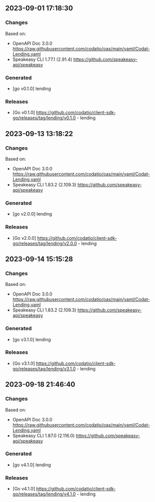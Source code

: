 

## 2023-09-01 17:18:30
### Changes
Based on:
- OpenAPI Doc 3.0.0 https://raw.githubusercontent.com/codatio/oas/main/yaml/Codat-Lending.yaml
- Speakeasy CLI 1.77.1 (2.91.4) https://github.com/speakeasy-api/speakeasy
### Generated
- [go v0.1.0] lending
### Releases
- [Go v0.1.0] https://github.com/codatio/client-sdk-go/releases/tag/lending/v0.1.0 - lending

## 2023-09-13 13:18:22
### Changes
Based on:
- OpenAPI Doc 3.0.0 https://raw.githubusercontent.com/codatio/oas/main/yaml/Codat-Lending.yaml
- Speakeasy CLI 1.83.2 (2.109.3) https://github.com/speakeasy-api/speakeasy
### Generated
- [go v2.0.0] lending
### Releases
- [Go v2.0.0] https://github.com/codatio/client-sdk-go/releases/tag/lending/v2.0.0 - lending

## 2023-09-14 15:15:28
### Changes
Based on:
- OpenAPI Doc 3.0.0 https://raw.githubusercontent.com/codatio/oas/main/yaml/Codat-Lending.yaml
- Speakeasy CLI 1.83.2 (2.109.3) https://github.com/speakeasy-api/speakeasy
### Generated
- [go v3.1.0] lending
### Releases
- [Go v3.1.0] https://github.com/codatio/client-sdk-go/releases/tag/lending/v3.1.0 - lending

## 2023-09-18 21:46:40
### Changes
Based on:
- OpenAPI Doc 3.0.0 https://raw.githubusercontent.com/codatio/oas/main/yaml/Codat-Lending.yaml
- Speakeasy CLI 1.87.0 (2.116.0) https://github.com/speakeasy-api/speakeasy
### Generated
- [go v4.1.0] lending
### Releases
- [Go v4.1.0] https://github.com/codatio/client-sdk-go/releases/tag/lending/v4.1.0 - lending